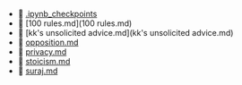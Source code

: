 * 📂 [.ipynb_checkpoints](.ipynb_checkpoints)
* 📄 [100 rules.md](100 rules.md)
* 📄 [kk's unsolicited advice.md](kk's unsolicited advice.md)
* 📄 [opposition.md](opposition.md)
* 📄 [privacy.md](privacy.md)
* 📄 [stoicism.md](stoicism.md)
* 📄 [suraj.md](suraj.md)
